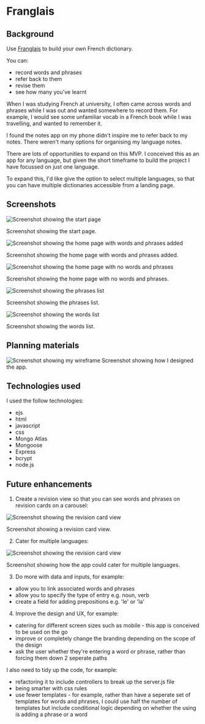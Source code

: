 # Franglais

## Background

Use [Franglais](https://unrivaled-panda-92bf9a.netlify.app/start-language-learning "Franglais") to build your own French dictionary. 

You can:

* record words and phrases
* refer back to them
* revise them
* see how many you've learnt

When I was studying French at university, I often came across words and phrases while I was out and wanted somewhere to record them. For example, I would see some unfamiliar vocab in a French book while I was travelling, and wanted to remember it.

I found the notes app on my phone didn't inspire me to refer back to my notes. There weren't many options for organising my language notes. 

There are lots of opportunities to expand on this MVP. I conceived this as an app for any language, but given the short timeframe to build the project I have focussed on just one language.

To expand this, I'd like give the option to select multiple languages, so that you can have multiple dictionaries accessible from a landing page. 



## Screenshots

![Screenshot showing the start page](./images/start-page.png)

Screenshot showing the start page.



![Screenshot showing the home page with words and phrases added](./images/home-page.png)

Screenshot showing the home page with words and phrases added.



![Screenshot showing the home page with no words and phrases](./images/no-words-or-phrases.png)

Screenshot showing the home page with no words and phrases.



![Screenshot showing the phrases list](./images/phrases-list.png)

Screenshot showing the phrases list.



![Screenshot showing the words list](./images/words-list.png)

Screenshot showing the words list.


## Planning materials 

![Screenshot showing my wireframe](./images/planning.png)
Screenshot showing how I designed the app. 


## Technologies used

I used the follow technologies:

* ejs
* html 
* javascript
* css
* Mongo Atlas
* Mongoose
* Express
* bcrypt
* node.js



## Future enhancements

1. Create a revision view so that you can see words and phrases on revision cards on a carousel:

![Screenshot showing the revision card view](./images/revision.png)

Screenshot showing a revision card view.

2. Cater for multiple languages:

![Screenshot showing the revision card view](./images/choose-language.png)

Screenshot showing how the app could cater for multiple languages.

3. Do more with data and inputs, for example:

* allow you to link associated words and phrases
* allow you to specify the type of entry e.g. noun, verb
* create a field for adding prepositions e.g. 'le' or 'la'

4. Improve the design and UX, for example:

* catering for different screen sizes such as mobile - this app is conceived to be used on the go
* improve or completely change the branding depending on the scope of the design
* ask the user whether they're entering a word or phrase, rather than forcing them down 2 seperate paths 


I also need to tidy up the code, for example:

* refactoring it to include controllers to break up the server.js file 
* being smarter with css rules 
* use fewer templates - for example, rather than have a seperate set of templates for words and phrases, I could use half the number of templates but include conditional logic depending on whether the using is adding a phrase or a word 

